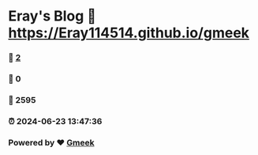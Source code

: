 # Eray's Blog :link: https://Eray114514.github.io/gmeek 
### :page_facing_up: [2](https://Eray114514.github.io/gmeek/tag.html) 
### :speech_balloon: 0 
### :hibiscus: 2595 
### :alarm_clock: 2024-06-23 13:47:36 
### Powered by :heart: [Gmeek](https://github.com/Meekdai/Gmeek)

